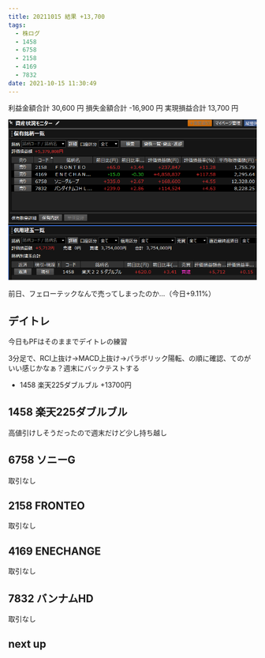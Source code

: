 ```yaml
---
title: 20211015 結果 +13,700
tags:
  - 株ログ
  - 1458
  - 6758
  - 2158
  - 4169
  - 7832
date: 2021-10-15 11:30:49
---
```


利益金額合計 30,600 円
損失金額合計 -16,900 円
実現損益合計 13,700 円

![i](/kab/img/20211015000.png)

前日、フェローテックなんで売ってしまったのか...（今日+9.11%）

## デイトレ

今日もPFはそのままでデイトレの練習

3分足で、RCI上抜け→MACD上抜け→パラボリック陽転、の順に確認、てのがいい感じかなぁ？週末にバックテストする

- 1458 楽天225ダブルブル +13700円

## 1458 楽天225ダブルブル

高値引けしそうだったので週末だけど少し持ち越し

## 6758 ソニーG

取引なし

## 2158 FRONTEO

取引なし

## 4169 ENECHANGE

取引なし

## 7832 バンナムHD

取引なし

## next up

